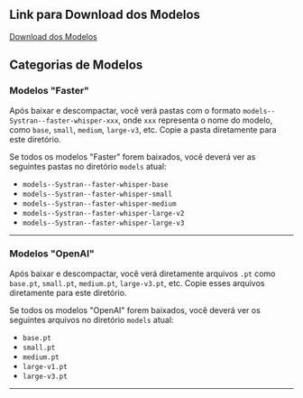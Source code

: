 ## Link para Download dos Modelos

[Download dos Modelos](https://github.com/jianchang512/stt/releases/tag/0.0)

## Categorias de Modelos

### Modelos "Faster"
Após baixar e descompactar, você verá pastas com o formato `models--Systran--faster-whisper-xxx`, onde `xxx` representa o nome do modelo, como `base`, `small`, `medium`, `large-v3`, etc. Copie a pasta diretamente para este diretório.

Se todos os modelos "Faster" forem baixados, você deverá ver as seguintes pastas no diretório `models` atual:
- `models--Systran--faster-whisper-base`
- `models--Systran--faster-whisper-small`
- `models--Systran--faster-whisper-medium`
- `models--Systran--faster-whisper-large-v2`
- `models--Systran--faster-whisper-large-v3`

---

### Modelos "OpenAI"
Após baixar e descompactar, você verá diretamente arquivos `.pt` como `base.pt`, `small.pt`, `medium.pt`, `large-v3.pt`, etc. Copie esses arquivos diretamente para este diretório.

Se todos os modelos "OpenAI" forem baixados, você deverá ver os seguintes arquivos no diretório `models` atual:
- `base.pt`
- `small.pt`
- `medium.pt`
- `large-v1.pt`
- `large-v3.pt`

---
